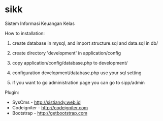 # sikk
Sistem Informasi Keuangan Kelas

How to installation:

1. create database in mysql, and import structure.sql and data.sql in db/ 

2. create directory 'development' in application/config

3. copy application/config/database.php to development/

4. configuration development/database.php use your sql setting

5. if you want to go administration page you can go to sipp/admin

Plugin:
* SysCms - http://sistiandy.web.id
* Codeigniter - http://codeigniter.com
* Bootstrap - http://getbootstrap.com